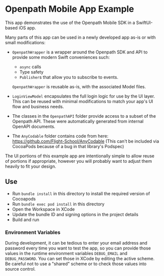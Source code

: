 # Openpath Mobile App Example

This app demonstrates the use of the Openpath Mobile SDK in a SwiftUI-based iOS app.

Many parts of this app can be used in a newly developed app as-is or with small modifications:

* ``OpenpathWrapper`` is a wrapper around the Openpath SDK and API to provide some modern Swift conveniences such:
    * ``async`` calls
    * Type safety
    * ``Publisher``s that allow you to subscribe to events.

  ``OpenpathWrapper`` is reusable as-is, with the associated Model files.

* ``LoginViewModel`` encapsulates the full login logic for use by the UI layer. This can be reused with minimal
  modifications to match your app's UI flow and business needs.

* The classes in the `OpenpathAPI` folder provide access to a subset of the Openpath API. These were automatically
  generated from internal OpenAPI documents.
  
* The `AnyCodable` folder contains code from here: https://github.com/Flight-School/AnyCodable
  (This can't be included via CocoaPods because of a bug in that library's Podspec)

The UI portions of this example app are intentionally simple to allow reuse of portions if appropriate, however you will
probably want to adjust them heavily to fit your design.

## Use

* Run `bundle install` in this directory to install the required version of Cocoapods
* Run `bundle exec pod install` in this directory
* Open the Workspace in XCode
* Update the bundle ID and signing options in the project details
* Build and run


### Environment Variables

During development, it can be tedious to enter your email address and password every time you want to test the app, so
you can provide those values in the runtime environment variables ``DEBUG_EMAIL`` and ``DEBUG_PASSWORD``. You can set
those in XCode by editing the active scheme. Be careful not to use a "shared" scheme or to check those values into
source control.


